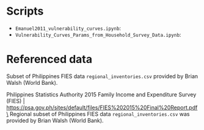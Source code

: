 # Scripts
* `Emanuel2011_vulnerability_curves.ipynb`: 
* `Vulnerability_Curves_Params_from_Household_Survey_Data.ipynb`: 

# Referenced data
Subset of Philippines FIES data `regional_inventories.csv` provided by Brian Walsh (World Bank).

Philippines Statistics Authority 2015 Family Income and Expenditure Survey (FIES) | https://psa.gov.ph/sites/default/files/FIES%202015%20Final%20Report.pdf\
Regional subset of Philippines FIES data `regional_inventories.csv` was provided by Brian Walsh (World Bank).
